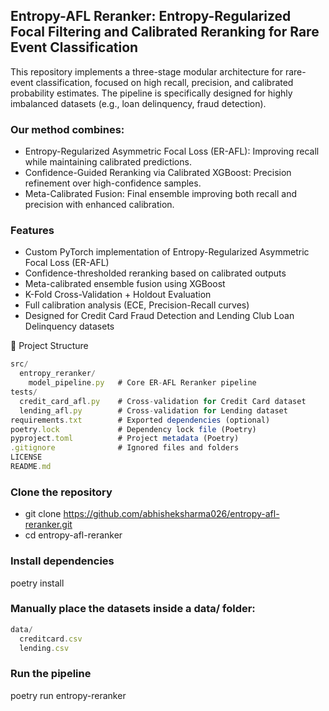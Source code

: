 ## Entropy-AFL Reranker: Entropy-Regularized Focal Filtering and Calibrated Reranking for Rare Event Classification

This repository implements a three-stage modular architecture for rare-event classification, focused on high recall, precision, and calibrated probability estimates.
The pipeline is specifically designed for highly imbalanced datasets (e.g., loan delinquency, fraud detection).

### Our method combines:

- Entropy-Regularized Asymmetric Focal Loss (ER-AFL): Improving recall while maintaining calibrated predictions.
- Confidence-Guided Reranking via Calibrated XGBoost: Precision refinement over high-confidence samples.
- Meta-Calibrated Fusion: Final ensemble improving both recall and precision with enhanced calibration.

### Features
- Custom PyTorch implementation of Entropy-Regularized Asymmetric Focal Loss (ER-AFL)
- Confidence-thresholded reranking based on calibrated outputs
- Meta-calibrated ensemble fusion using XGBoost
- K-Fold Cross-Validation + Holdout Evaluation
- Full calibration analysis (ECE, Precision-Recall curves)
- Designed for Credit Card Fraud Detection and Lending Club Loan Delinquency datasets

📂 Project Structure
```javascript
src/
  entropy_reranker/
    model_pipeline.py   # Core ER-AFL Reranker pipeline
tests/
  credit_card_afl.py    # Cross-validation for Credit Card dataset
  lending_afl.py        # Cross-validation for Lending dataset
requirements.txt        # Exported dependencies (optional)
poetry.lock             # Dependency lock file (Poetry)
pyproject.toml          # Project metadata (Poetry)
.gitignore              # Ignored files and folders
LICENSE
README.md
```

### Clone the repository
- git clone https://github.com/abhisheksharma026/entropy-afl-reranker.git
- cd entropy-afl-reranker

### Install dependencies
poetry install

### Manually place the datasets inside a data/ folder:
```javascript
data/
  creditcard.csv
  lending.csv
```

### Run the pipeline
poetry run entropy-reranker

